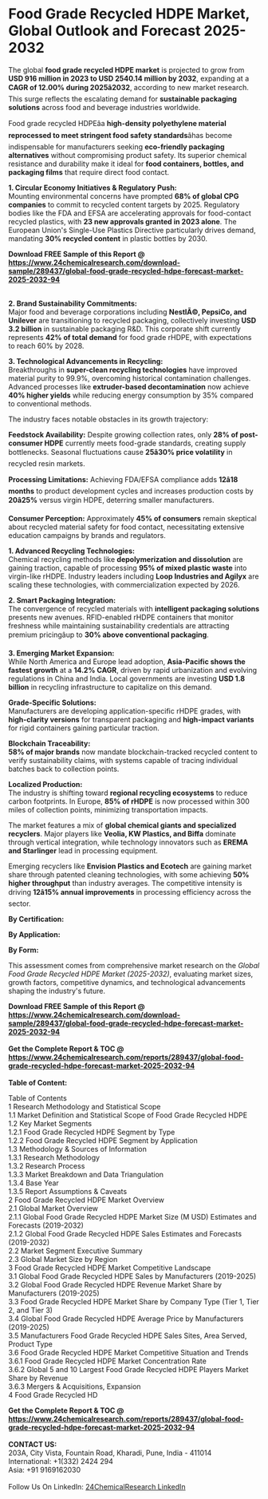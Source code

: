 <h1>Food Grade Recycled HDPE Market, Global Outlook and Forecast 2025-2032</h1><p>The global <strong>food grade recycled HDPE market</strong> is projected to grow from <strong>USD 916 million in 2023 to USD 2540.14 million by 2032</strong>, expanding at a <strong>CAGR of 12.00% during 2025â2032</strong>, according to new market research. This surge reflects the escalating demand for <strong>sustainable packaging solutions</strong> across food and beverage industries worldwide.</p><p>Food grade recycled HDPEâa <strong>high-density polyethylene material reprocessed to meet stringent food safety standards</strong>âhas become indispensable for manufacturers seeking <strong>eco-friendly packaging alternatives</strong> without compromising product safety. Its superior chemical resistance and durability make it ideal for <strong>food containers, bottles, and packaging films</strong> that require direct food contact.</p><p><strong>1. Circular Economy Initiatives &amp; Regulatory Push:</strong><br>
Mounting environmental concerns have prompted <strong>68% of global CPG companies</strong> to commit to recycled content targets by 2025. Regulatory bodies like the FDA and EFSA are accelerating approvals for food-contact recycled plastics, with <strong>23 new approvals granted in 2023 alone</strong>. The European Union's Single-Use Plastics Directive particularly drives demand, mandating <strong>30% recycled content</strong> in plastic bottles by 2030.</p><div><b>Download FREE Sample of this Report @ 
            <a href="https://www.24chemicalresearch.com/download-sample/289437/global-food-grade-recycled-hdpe-forecast-market-2025-2032-94">
            https://www.24chemicalresearch.com/download-sample/289437/global-food-grade-recycled-hdpe-forecast-market-2025-2032-94</a></b></div><br><p><strong>2. Brand Sustainability Commitments:</strong><br>
Major food and beverage corporations including <strong>NestlÃ©, PepsiCo, and Unilever</strong> are transitioning to recycled packaging, collectively investing <strong>USD 3.2 billion</strong> in sustainable packaging R&amp;D. This corporate shift currently represents <strong>42% of total demand</strong> for food grade rHDPE, with expectations to reach 60% by 2028.</p><p><strong>3. Technological Advancements in Recycling:</strong><br>
Breakthroughs in <strong>super-clean recycling technologies</strong> have improved material purity to 99.9%, overcoming historical contamination challenges. Advanced processes like <strong>extruder-based decontamination</strong> now achieve <strong>40% higher yields</strong> while reducing energy consumption by 35% compared to conventional methods.</p><p>The industry faces notable obstacles in its growth trajectory:</p><p><strong>Feedstock Availability:</strong> Despite growing collection rates, only <strong>28% of post-consumer HDPE</strong> currently meets food-grade standards, creating supply bottlenecks. Seasonal fluctuations cause <strong>25â30% price volatility</strong> in recycled resin markets.</p><p><strong>Processing Limitations:</strong> Achieving FDA/EFSA compliance adds <strong>12â18 months</strong> to product development cycles and increases production costs by <strong>20â25%</strong> versus virgin HDPE, deterring smaller manufacturers.</p><p><strong>Consumer Perception:</strong> Approximately <strong>45% of consumers</strong> remain skeptical about recycled material safety for food contact, necessitating extensive education campaigns by brands and regulators.</p><p><strong>1. Advanced Recycling Technologies:</strong><br>
Chemical recycling methods like <strong>depolymerization and dissolution</strong> are gaining traction, capable of processing <strong>95% of mixed plastic waste</strong> into virgin-like rHDPE. Industry leaders including <strong>Loop Industries and Agilyx</strong> are scaling these technologies, with commercialization expected by 2026.</p><p><strong>2. Smart Packaging Integration:</strong><br>
The convergence of recycled materials with <strong>intelligent packaging solutions</strong> presents new avenues. RFID-enabled rHDPE containers that monitor freshness while maintaining sustainability credentials are attracting premium pricingâup to <strong>30% above conventional packaging</strong>.</p><p><strong>3. Emerging Market Expansion:</strong><br>
While North America and Europe lead adoption, <strong>Asia-Pacific shows the fastest growth</strong> at a <strong>14.2% CAGR</strong>, driven by rapid urbanization and evolving regulations in China and India. Local governments are investing <strong>USD 1.8 billion</strong> in recycling infrastructure to capitalize on this demand.</p><p><strong>Grade-Specific Solutions:</strong><br>
	Manufacturers are developing application-specific rHDPE grades, with <strong>high-clarity versions</strong> for transparent packaging and <strong>high-impact variants</strong> for rigid containers gaining particular traction.</p><p><strong>Blockchain Traceability:</strong><br>
	<strong>58% of major brands</strong> now mandate blockchain-tracked recycled content to verify sustainability claims, with systems capable of tracing individual batches back to collection points.</p><p><strong>Localized Production:</strong><br>
	The industry is shifting toward <strong>regional recycling ecosystems</strong> to reduce carbon footprints. In Europe, <strong>85% of rHDPE</strong> is now processed within 300 miles of collection points, minimizing transportation impacts.</p><p>The market features a mix of <strong>global chemical giants and specialized recyclers</strong>. Major players like <strong>Veolia, KW Plastics, and Biffa</strong> dominate through vertical integration, while technology innovators such as <strong>EREMA and Starlinger</strong> lead in processing equipment.</p><p>Emerging recyclers like <strong>Envision Plastics and Ecotech</strong> are gaining market share through patented cleaning technologies, with some achieving <strong>50% higher throughput</strong> than industry averages. The competitive intensity is driving <strong>12â15% annual improvements</strong> in processing efficiency across the sector.</p><p><strong>By Certification:</strong></p><p><strong>By Application:</strong></p><p><strong>By Form:</strong></p><p>This assessment comes from comprehensive market research on the <em>Global Food Grade Recycled HDPE Market (2025-2032)</em>, evaluating market sizes, growth factors, competitive dynamics, and technological advancements shaping the industry's future.</p><div><b>Download FREE Sample of this Report @ 
            <a href="https://www.24chemicalresearch.com/download-sample/289437/global-food-grade-recycled-hdpe-forecast-market-2025-2032-94">
            https://www.24chemicalresearch.com/download-sample/289437/global-food-grade-recycled-hdpe-forecast-market-2025-2032-94</a></b></div><br><div><b>Get the Complete Report & TOC @ 
            <a href="https://www.24chemicalresearch.com/reports/289437/global-food-grade-recycled-hdpe-forecast-market-2025-2032-94">
            https://www.24chemicalresearch.com/reports/289437/global-food-grade-recycled-hdpe-forecast-market-2025-2032-94</a></b></div><br>
            <b>Table of Content:</b><p>Table of Contents<br />
1 Research Methodology and Statistical Scope<br />
1.1 Market Definition and Statistical Scope of Food Grade Recycled HDPE<br />
1.2 Key Market Segments<br />
1.2.1 Food Grade Recycled HDPE Segment by Type<br />
1.2.2 Food Grade Recycled HDPE Segment by Application<br />
1.3 Methodology & Sources of Information<br />
1.3.1 Research Methodology<br />
1.3.2 Research Process<br />
1.3.3 Market Breakdown and Data Triangulation<br />
1.3.4 Base Year<br />
1.3.5 Report Assumptions & Caveats<br />
2 Food Grade Recycled HDPE Market Overview<br />
2.1 Global Market Overview<br />
2.1.1 Global Food Grade Recycled HDPE Market Size (M USD) Estimates and Forecasts (2019-2032)<br />
2.1.2 Global Food Grade Recycled HDPE Sales Estimates and Forecasts (2019-2032)<br />
2.2 Market Segment Executive Summary<br />
2.3 Global Market Size by Region<br />
3 Food Grade Recycled HDPE Market Competitive Landscape<br />
3.1 Global Food Grade Recycled HDPE Sales by Manufacturers (2019-2025)<br />
3.2 Global Food Grade Recycled HDPE Revenue Market Share by Manufacturers (2019-2025)<br />
3.3 Food Grade Recycled HDPE Market Share by Company Type (Tier 1, Tier 2, and Tier 3)<br />
3.4 Global Food Grade Recycled HDPE Average Price by Manufacturers (2019-2025)<br />
3.5 Manufacturers Food Grade Recycled HDPE Sales Sites, Area Served, Product Type<br />
3.6 Food Grade Recycled HDPE Market Competitive Situation and Trends<br />
3.6.1 Food Grade Recycled HDPE Market Concentration Rate<br />
3.6.2 Global 5 and 10 Largest Food Grade Recycled HDPE Players Market Share by Revenue<br />
3.6.3 Mergers & Acquisitions, Expansion<br />
4 Food Grade Recycled HD</p><div><b>Get the Complete Report & TOC @ 
            <a href="https://www.24chemicalresearch.com/reports/289437/global-food-grade-recycled-hdpe-forecast-market-2025-2032-94">
            https://www.24chemicalresearch.com/reports/289437/global-food-grade-recycled-hdpe-forecast-market-2025-2032-94</a></b></div><br><b>CONTACT US:</b><br>
            203A, City Vista, Fountain Road, Kharadi, Pune, India - 411014<br>
            International: +1(332) 2424 294<br>
            Asia: +91 9169162030 <br><br>
            Follow Us On LinkedIn: <a href="https://www.linkedin.com/company/24chemicalresearch/">24ChemicalResearch LinkedIn</a>